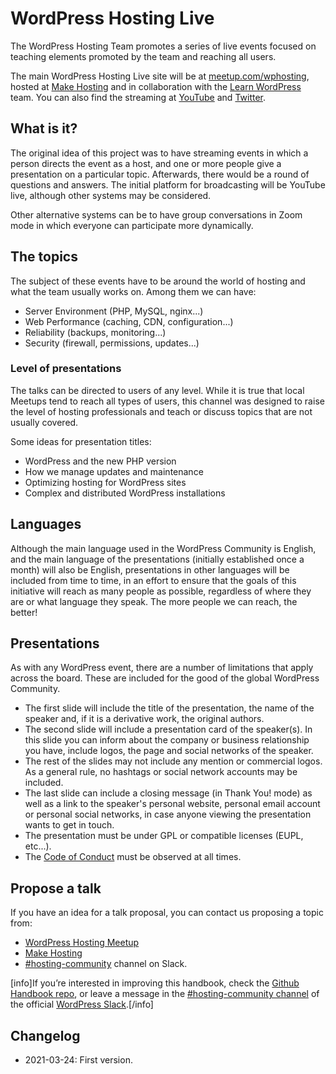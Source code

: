 # WordPress Hosting Live

The WordPress Hosting Team promotes a series of live events focused on teaching elements promoted by the team and reaching all users.

The main WordPress Hosting Live site will be at [meetup.com/wphosting](https://www.meetup.com/wphosting/), hosted at [Make Hosting](https://make.wordpress.org/hosting/) and in collaboration with the [Learn WordPress](https://learn.wordpress.org/) team. You can also find the streaming at [YouTube](https://www.youtube.com/channel/UCUHFMCXJxXHcfls9w6Hzt6A) and [Twitter](https://twitter.com/WPHostingTeam).

## What is it?

The original idea of this project was to have streaming events in which a person directs the event as a host, and one or more people give a presentation on a particular topic. Afterwards, there would be a round of questions and answers. The initial platform for broadcasting will be YouTube live, although other systems may be considered.

Other alternative systems can be to have group conversations in Zoom mode in which everyone can participate more dynamically.

## The topics

The subject of these events have to be around the world of hosting and what the team usually works on. Among them we can have:

* Server Environment (PHP, MySQL, nginx...)
* Web Performance (caching, CDN, configuration...)
* Reliability (backups, monitoring...)
* Security (firewall, permissions, updates...)

### Level of presentations

The talks can be directed to users of any level. While it is true that local Meetups tend to reach all types of users, this channel was designed to raise the level of hosting professionals and teach or discuss topics that are not usually covered.

Some ideas for presentation titles:

* WordPress and the new PHP version
* How we manage updates and maintenance
* Optimizing hosting for WordPress sites
* Complex and distributed WordPress installations

## Languages

Although the main language used in the WordPress Community is English, and the main language of the presentations (initially established once a month) will also be English, presentations in other languages will be included from time to time, in an effort to ensure that the goals of this initiative will reach as many people as possible, regardless of where they are or what language they speak. The more people we can reach, the better!

## Presentations

As with any WordPress event, there are a number of limitations that apply across the board. These are included for the good of the global WordPress Community.

* The first slide will include the title of the presentation, the name of the speaker and, if it is a derivative work, the original authors.
* The second slide will include a presentation card of the speaker(s). In this slide you can inform about the company or business relationship you have, include logos, the page and social networks of the speaker.
* The rest of the slides may not include any mention or commercial logos. As a general rule, no hashtags or social network accounts may be included.
* The last slide can include a closing message (in Thank You! mode) as well as a link to the speaker's personal website, personal email account or personal social networks, in case anyone viewing the presentation wants to get in touch.
* The presentation must be under GPL or compatible licenses (EUPL, etc...).
* The [Code of Conduct](https://learn.wordpress.org/code-of-conduct/) must be observed at all times.

## Propose a talk

If you have an idea for a talk proposal, you can contact us proposing a topic from:

* [WordPress Hosting Meetup](https://www.meetup.com/wphosting/discussions/)
* [Make Hosting](https://make.wordpress.org/hosting/)
* [#hosting-community](https://wordpress.slack.com/archives/hosting-community/) channel on Slack.

[info]If you’re interested in improving this handbook, check the [Github Handbook repo](https://github.com/WordPress/hosting-handbook/), or leave a message in the [#hosting-community channel](https://wordpress.slack.com/archives/hosting-community/) of the official [WordPress Slack](https://make.wordpress.org/chat/).[/info]

## Changelog

- 2021-03-24: First version.
